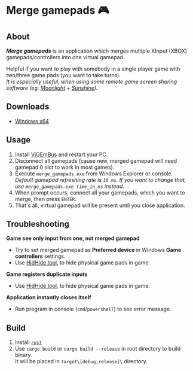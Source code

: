 # Merge gamepads 🎮

## About
***Merge gamepads*** is an application which merges multiple XInput (XBOX) gamepads/controllers into one virtual gamepad.

Helpful if you want to play with somebody in a single player game with two/three game pads (you want to take turns).  
*It is especially useful, when using some remote game screen sharing software (eg. [Moonlight](https://moonlight-stream.org/) + [Sunshine](https://github.com/LizardByte/Sunshine)).*

## Downloads
* [Windows x64](https://github.com/marlowww/merge-gamepads/releases)

## Usage
1. Install [ViGEmBus](https://github.com/ViGEm/ViGEmBus/releases) and restart your PC.
1. Disconnect all gamepads (cause new, merged gamepad will need gamepad 0 slot to work in most games).
1. Execute `merge_gamepads.exe` from Windows Explorer or console.  
*Default gamepad refreshing rate is `10 ms`. If you want to change that, use `merge_gamepads.exe time_in_ms` instead.*
1. When prompt occurs, connect all your gamepads, which you want to merge, then press `ENTER`.
1. That's all, virtual gamepad will be present until you close application.

## Troubleshooting
**Game see only input from one, not merged gamepad**
* Try to set merged gamepad as **Preferred device** in Windows **Game controllers** settings.
* Use [HidHide tool](https://vigem.org/projects/HidHide/), to hide physical game pads in game.

**Game registers duplicate inputs**
* Use [HidHide tool](https://vigem.org/projects/HidHide/), to hide physical game pads in game.

**Application instantly closes itself**
* Run program in console (`cmd`/`powershell`) to see error message.

## Build
1. Install [`rust`](https://doc.rust-lang.org/book/ch01-01-installation.html#installing-rustup-on-windows)
2. Use `cargo build` or `cargo build --release` in root directory to build binary.  
It will be placed in `target\[debug,release]\` directory.
